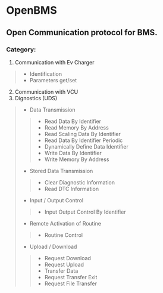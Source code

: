 # OpenBMS
## Open Communication protocol for BMS. 
### Category:
1. Communication with Ev Charger
> * Identification
> * Parameters get/set 
2. Communication with VCU
3. Dignostics (UDS)
> * Data Transmission	
>> * Read Data By Identifier
>> * Read Memory By Address
>> * Read Scaling Data By Identifier
>> * Read Data By Identifier Periodic
>> * Dynamically Define Data Identifier
>> * Write Data By Identifier
>> * Write Memory By Address
> * Stored Data Transmission	
>> * Clear Diagnostic Information
>> * Read DTC Information
> * Input / Output Control	
>> * Input Output Control By Identifier
> * Remote Activation of Routine
>> * Routine Control
> * Upload / Download
>> * Request Download
>> * Request Upload
>> * Transfer Data
>> * Request Transfer Exit
>> * Request File Transfer
